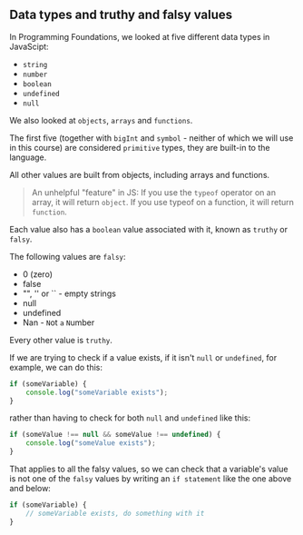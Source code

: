 ## Data types and truthy and falsy values

In Programming Foundations, we looked at five different data types in JavaScipt:

-   `string`
-   `number`
-   `boolean`
-   `undefined`
-   `null`

We also looked at `objects`, `arrays` and `functions`.

The first five (together with `bigInt` and `symbol` - neither of which we will use in this course) are considered `primitive` types, they are built-in to the language.

All other values are built from objects, including arrays and functions.

> An unhelpful "feature" in JS: If you use the `typeof` operator on an array, it will return `object`. If you use typeof on a function, it will return `function`.

Each value also has a `boolean` value associated with it, known as `truthy` or `falsy`.

The following values are `falsy`:

-   0 (zero)
-   false
-   "", '' or `` - empty strings
-   null
-   undefined
-   Nan - `N`ot `a` `N`umber

Every other value is `truthy`.

If we are trying to check if a value exists, if it isn't `null` or `undefined`, for example, we can do this:

```js
if (someVariable) {
    console.log("someVariable exists");
}
```

rather than having to check for both `null` and `undefined` like this:

```js
if (someValue !== null && someValue !== undefined) {
    console.log("someValue exists");
}
```

That applies to all the falsy values, so we can check that a variable's value is not one of the `falsy` values by writing an `if statement` like the one above and below:

```js
if (someVariable) {
    // someVariable exists, do something with it
}
```
